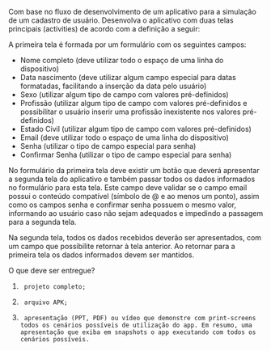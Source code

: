 Com base no fluxo de desenvolvimento de um aplicativo para a simulação de um cadastro de usuário. Desenvolva o aplicativo com duas telas principais (activities) de acordo com a definição a seguir:

A primeira tela é formada por um formulário com os seguintes campos:
* Nome completo (deve utilizar todo o espaço de uma linha do dispositivo)
* Data nascimento (deve utilizar algum campo especial para datas formatadas, facilitando a inserção da data pelo usuário)
* Sexo (utilizar algum tipo de campo com valores pré-definidos)
* Profissão (utilizar algum tipo de campo com valores pré-definidos e possibilitar o usuário inserir uma profissão inexistente nos valores pré-definidos)
* Estado Civil (utilizar algum tipo de campo com valores pré-definidos)
* Email (deve utilizar todo o espaço de uma linha do dispositivo)
* Senha (utilizar o tipo de campo especial para senha)
* Confirmar Senha (utilizar o tipo de campo especial para senha)

No formulário da primeira tela deve existir um botão que deverá apresentar a segunda tela do aplicativo e também passar todos os dados informados no formulário para esta tela. Este campo deve validar se o campo email possui o conteúdo compatível (símbolo de @ e ao menos um ponto), assim como os campos senha e confirmar senha possuem o mesmo valor, informando ao usuário caso não sejam adequados e impedindo a passagem para a segunda tela.

Na segunda tela, todos os dados recebidos deverão ser apresentados, com um campo que possibilite retornar à tela anterior. Ao retornar para a primeira tela os dados informados devem ser mantidos.

O que deve ser entregue?

1)      projeto completo;

2)      arquivo APK;

3)      apresentação (PPT, PDF) ou vídeo que demonstre com print-screens todos os cenários possíveis de utilização do app. Em resumo, uma apresentação que exiba em snapshots o app executando com todos os cenários possíveis.
